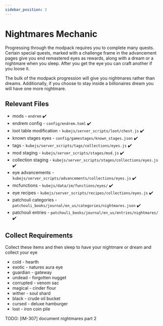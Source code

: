 ```yaml
---
sidebar_position: 2
---
```


# Nightmares Mechanic

Progressing through the modpack requires you to complete many quests. Certain special quests, marked with a challenge frame in the advancement pages give you end remastered eyes as rewards, along with a dream or a nightmare when you sleep. After you get the eye you can craft another if you loose it.

The bulk of the modpack progression will give you nightmares rather than dreams. Additionally, if you choose to stay inside a billionaires dream you will have one more nightmare.

## Relevant Files

- mods - `endrem` ✔️
- endrem config - `config/endrem.toml` ✔️
- loot table modification - `kubejs/server_scripts/loot/chest.js` ✔️
- known stages eyes - `config/gamestages/known_stages.json` ✔️
- tags - `kubejs/server_scripts/tags/collections/eyes.js` ✔️
- mod staging - `kubejs/server_scripts/stages/mod.js` ✔️
- collection staging - `kubejs/server_scripts/stages/collections/eyes.js` ✔️
- eye advancements - `kubejs/server_scripts/advancements/collections/eyes.js` ✔️
- mcfunctions - `kubejs/data/im/functions/eyes/` ✔️
- eye recipes - `kubejs/server_scripts/recipes/collections/eyes.js` ✔️
- patchouli categories - `patchouli_books/journal/en_us/categories/nightmares.json` ✔️
- patchouli entries - `patchouli_books/journal/en_us/entries/nightmares/` ✔️

## Collect Requirements

Collect these items and then sleep to have your nightmare or dream and collect your eye

- cold - hearth
- exotic - natures aura eye
- guardian - gateway
- undead - forgotten nugget
- corrupted - venom sac
- magical - cinder flour
- wither - soul shard
- black - crude oil bucket
- cursed - deluxe hamburger
- lost - iron coin pile

TODO: [IM-307] document nightmares part 2
